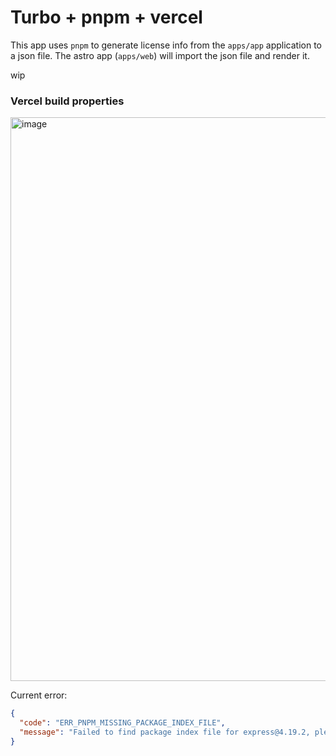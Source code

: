 # Turbo + pnpm + vercel

This app uses `pnpm` to generate license info from the `apps/app` application to a json file. The astro app (`apps/web`) will import the json file and render it.

wip

### Vercel build properties
<img width="902" alt="image" src="https://github.com/Hacksore/pnpm-license-test/assets/996134/2e04deb5-350a-47a6-88f1-4d91b2aae416">

Current error:
```json
{
  "code": "ERR_PNPM_MISSING_PACKAGE_INDEX_FILE",
  "message": "Failed to find package index file for express@4.19.2, please consider running 'pnpm install'"
}
```
